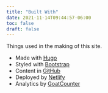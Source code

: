 ```yaml
---
title: "Built With"
date: 2021-11-14T09:44:57-06:00
toc: false
draft: false
---
```


Things used in the making of this site.

<!--more-->

- Made with [Hugo](https://gohugo.io/)
- Styled with [Bootstrap](https://getbootstrap.com/)
- Content in [GitHub](https://github.com/zwbetz-gh/zwbetz)
- Deployed by [Netlify](https://www.netlify.com/)
- Analytics by [GoatCounter](https://zwbetz.goatcounter.com/)

